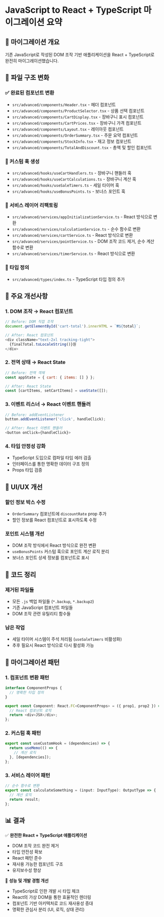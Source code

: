 # JavaScript to React + TypeScript 마이그레이션 요약

## 🎯 마이그레이션 개요

기존 JavaScript로 작성된 DOM 조작 기반 애플리케이션을 React + TypeScript로 완전히 마이그레이션했습니다.

## 📁 파일 구조 변화

### ✅ 완료된 컴포넌트 변환
- `src/advanced/components/Header.tsx` - 헤더 컴포넌트
- `src/advanced/components/ProductSelector.tsx` - 상품 선택 컴포넌트
- `src/advanced/components/CartDisplay.tsx` - 장바구니 표시 컴포넌트
- `src/advanced/components/CartPrices.tsx` - 장바구니 가격 컴포넌트
- `src/advanced/components/Layout.tsx` - 레이아웃 컴포넌트
- `src/advanced/components/OrderSummary.tsx` - 주문 요약 컴포넌트
- `src/advanced/components/StockInfo.tsx` - 재고 정보 컴포넌트
- `src/advanced/components/TotalAndDiscount.tsx` - 총액 및 할인 컴포넌트

### 🎣 커스텀 훅 생성
- `src/advanced/hooks/useCartHandlers.ts` - 장바구니 핸들러 훅
- `src/advanced/hooks/useCartCalculations.ts` - 장바구니 계산 훅
- `src/advanced/hooks/useSaleTimers.ts` - 세일 타이머 훅
- `src/advanced/hooks/useBonusPoints.ts` - 보너스 포인트 훅

### 🔧 서비스 레이어 리팩토링
- `src/advanced/services/appInitializationService.ts` - React 방식으로 변환
- `src/advanced/services/calculationService.ts` - 순수 함수로 변환
- `src/advanced/services/cartService.ts` - React 방식으로 변환
- `src/advanced/services/pointService.ts` - DOM 조작 코드 제거, 순수 계산 함수로 변환
- `src/advanced/services/timerService.ts` - React 방식으로 변환

### 📝 타입 정의
- `src/advanced/types/index.ts` - TypeScript 타입 정의 추가

## 🚀 주요 개선사항

### 1. DOM 조작 → React 컴포넌트
```javascript
// Before: DOM 직접 조작
document.getElementById('cart-total').innerHTML = `₩${total}`;

// After: React 컴포넌트
<div className="text-2xl tracking-tight">
  {finalTotal.toLocaleString()}원
</div>
```

### 2. 전역 상태 → React State
```javascript
// Before: 전역 객체
const appState = { cart: { items: [] } };

// After: React State
const [cartItems, setCartItems] = useState([]);
```

### 3. 이벤트 리스너 → React 이벤트 핸들러
```javascript
// Before: addEventListener
button.addEventListener('click', handleClick);

// After: React 이벤트 핸들러
<button onClick={handleClick}>
```

### 4. 타입 안정성 강화
- TypeScript 도입으로 컴파일 타임 에러 검출
- 인터페이스를 통한 명확한 데이터 구조 정의
- Props 타입 검증

## 🎨 UI/UX 개선

### 할인 정보 박스 수정
- `OrderSummary` 컴포넌트에 `discountRate` prop 추가
- 할인 정보를 React 컴포넌트로 표시하도록 수정

### 포인트 시스템 개선
- DOM 조작 방식에서 React 방식으로 완전 변환
- `useBonusPoints` 커스텀 훅으로 포인트 계산 로직 분리
- 보너스 포인트 상세 정보를 컴포넌트로 표시

## 🧹 코드 정리

### 제거된 파일들
- 모든 `.js` 백업 파일들 (`*.backup`, `*.backup2`)
- 기존 JavaScript 컴포넌트 파일들
- DOM 조작 관련 유틸리티 함수들

### 남은 작업
- 세일 타이머 시스템이 주석 처리됨 (`useSaleTimers` 비활성화)
- 추후 필요시 React 방식으로 다시 활성화 가능

## 🔄 마이그레이션 패턴

### 1. 컴포넌트 변환 패턴
```typescript
interface ComponentProps {
  // 명확한 타입 정의
}

export const Component: React.FC<ComponentProps> = ({ prop1, prop2 }) => {
  // React 컴포넌트 로직
  return <div>JSX</div>;
};
```

### 2. 커스텀 훅 패턴
```typescript
export const useCustomHook = (dependencies) => {
  return useMemo(() => {
    // 계산 로직
  }, [dependencies]);
};
```

### 3. 서비스 레이어 패턴
```typescript
// 순수 함수로 변환
export const calculateSomething = (input: InputType): OutputType => {
  // 계산 로직
  return result;
};
```

## 📊 결과

✅ **완전한 React + TypeScript 애플리케이션**
- DOM 조작 코드 완전 제거
- 타입 안전성 확보
- React 패턴 준수
- 재사용 가능한 컴포넌트 구조
- 유지보수성 향상

🎯 **성능 및 개발 경험 개선**
- TypeScript로 인한 개발 시 타입 체크
- React의 가상 DOM을 통한 효율적인 렌더링
- 컴포넌트 기반 아키텍처로 코드 재사용성 증대
- 명확한 관심사 분리 (UI, 로직, 상태 관리)